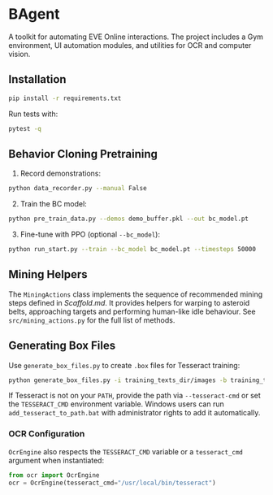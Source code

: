 # BAgent

A toolkit for automating EVE Online interactions. The project includes a Gym environment, UI automation modules, and utilities for OCR and computer vision.

## Installation

```bash
pip install -r requirements.txt
```

Run tests with:

```bash
pytest -q
```

## Behavior Cloning Pretraining

1. Record demonstrations:

```bash
python data_recorder.py --manual False
```

2. Train the BC model:

```bash
python pre_train_data.py --demos demo_buffer.pkl --out bc_model.pt
```

3. Fine-tune with PPO (optional `--bc_model`):

```bash
python run_start.py --train --bc_model bc_model.pt --timesteps 50000
```

## Mining Helpers

The ``MiningActions`` class implements the sequence of recommended mining
steps defined in *Scaffold.md*. It provides helpers for warping to asteroid
belts, approaching targets and performing human-like idle behaviour. See
``src/mining_actions.py`` for the full list of methods.

## Generating Box Files

Use `generate_box_files.py` to create `.box` files for Tesseract training:

```bash
python generate_box_files.py -i training_texts_dir/images -b training_texts_dir/box
```

If Tesseract is not on your `PATH`, provide the path via `--tesseract-cmd` or
set the `TESSERACT_CMD` environment variable. Windows users can run
`add_tesseract_to_path.bat` with administrator rights to add it automatically.

### OCR Configuration

`OcrEngine` also respects the `TESSERACT_CMD` variable or a `tesseract_cmd`
argument when instantiated:

```python
from ocr import OcrEngine
ocr = OcrEngine(tesseract_cmd="/usr/local/bin/tesseract")
```
